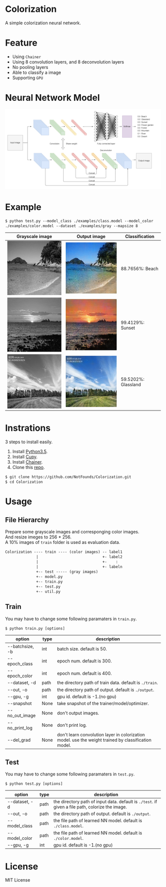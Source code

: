 # Colorization
A simple colorization neural network.

# Feature
+ Using `Chainer`
+ Using 8 convolution layers, and 8 deconvolution layers
+ No pooling layers
+ Able to classify a image
+ Supporting `GPU`

# Neural Network Model
![model](./examples/model.png)

# Example

```
$ python test.py --model_class ./examples/class.model --model_color ./examples/color.model --dataset ./examples/gray --mapsize 8
```

|Grayscale image|Output image|Classification|
|---------------|------------|--------------|
|![example1_gray](./examples/gray/1_in.png)|![example1_out](./examples/output/1_out.png)|88.7656%: Beach|
|![example2_gray](./examples/gray/2_in.png)|![example2_out](./examples/output/2_out.png)|99.4129%: Sunset|
|![example3_gray](./examples/gray/3_in.png)|![example3_out](./examples/output/3_out.png)|59.5202%: Glassland|

# Instrations
3 steps to install easily.

1. Install [Python3.5](https://www.python.org/).
3. Install [Cupy](https://cupy.chainer.org/).
3. Install [Chainer](https://chainer.org/).
4. Clone this [repo](https://github.com/NotFounds/Colorization).

```
$ git clone https://github.com/NotFounds/Colorization.git
$ cd Colorization
```

# Usage
## File Hierarchy
Prepare some grayscale images and corresponging color images.  
And resize imeges to 256 * 256.  
A 10% images of `train` folder is used as evaluation data.
```
Colorization ---- train ---- (color images) -- label1
              |                             +- label2
              |                             +-    :
              |                             +- labeln
              +-- test ----- (gray images)
              +-- model.py
              +-- train.py
              +-- test.py
              +-- util.py
```

## Train
You may have to change some following paramaters in `train.py`.
```
$ python train.py [options]
```
| option            | type  | description                                            |
| ----------------- | ----- | ------------------------------------------------------ |
| --batchsize, -b   | int   | batch size. default is 50.                             |
| --epoch_class     | int   | epoch num. default is 300.                             |
| --epoch_color     | int   | epoch num. default is 400.                             |
| --dataset, -d     | path  | the directory path of train data. default is `./train`.|
| --out, -o         | path  | the directory path of output. default is `./output`.   |
| --gpu, -g         | int   | gpu id. default is -1.(no gpu)                         |
| --snapshot        | None  | take snapshot of the trainer/model/optimizer.          |
| --no_out_image    | None  | don't output images.                                   |
| --no_print_log    | None  | don't print log.                                       |
| --del_grad        | None  | don't learn convolution layer in colorization model. use the weight trained by classification model. |

## Test
You may have to change some following paramaters in `test.py`.
```
$ python test.py [options]
```
| option            | type  | description                                                      |
| ----------------- | ----- | ---------------------------------------------------------------- |
| --dataset, -d     | path  | the directory path of input data. default is `./test`. if given a file path, colorize the image. |
| --out, -o         | path  | the directory path of output. default is `./output`.             |
| --model_class     | path  | the file path of learned NN model. default is `./class.model`.   |
| --model_color     | path  | the file path of learned NN model. default is `./color.model`.   |
| --gpu, -g         | int   | gpu id. default is -1.(no gpu)                                   |

# License
MIT License